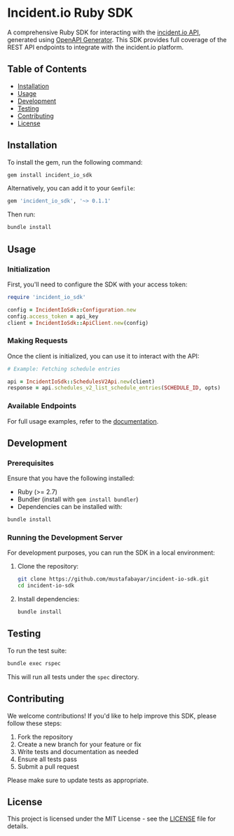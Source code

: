 
# Incident.io Ruby SDK

A comprehensive Ruby SDK for interacting with the [incident.io API](https://incident.io), generated using [OpenAPI Generator](https://openapi-generator.tech). This SDK provides full coverage of the REST API endpoints to integrate with the incident.io platform.

## Table of Contents

- [Installation](#installation)
- [Usage](#usage)
- [Development](#development)
- [Testing](#testing)
- [Contributing](#contributing)
- [License](#license)

## Installation

To install the gem, run the following command:

```bash
gem install incident_io_sdk
```

Alternatively, you can add it to your `Gemfile`:

```ruby
gem 'incident_io_sdk', '~> 0.1.1'
```

Then run:

```bash
bundle install
```

## Usage

### Initialization

First, you'll need to configure the SDK with your access token:

```ruby
require 'incident_io_sdk'

config = IncidentIoSdk::Configuration.new
config.access_token = api_key
client = IncidentIoSdk::ApiClient.new(config)
```

### Making Requests

Once the client is initialized, you can use it to interact with the API:

```ruby
# Example: Fetching schedule entries

api = IncidentIoSdk::SchedulesV2Api.new(client)
response = api.schedules_v2_list_schedule_entries(SCHEDULE_ID, opts)
```

### Available Endpoints

For full usage examples, refer to the [documentation](https://docs.incident.io).

## Development

### Prerequisites

Ensure that you have the following installed:

- Ruby (>= 2.7)
- Bundler (install with `gem install bundler`)
- Dependencies can be installed with:

```bash
bundle install
```

### Running the Development Server

For development purposes, you can run the SDK in a local environment:

1. Clone the repository:

   ```bash
   git clone https://github.com/mustafabayar/incident-io-sdk.git
   cd incident-io-sdk
   ```

2. Install dependencies:

   ```bash
   bundle install
   ```

## Testing

To run the test suite:

```bash
bundle exec rspec
```

This will run all tests under the `spec` directory.

## Contributing

We welcome contributions! If you'd like to help improve this SDK, please follow these steps:

1. Fork the repository
2. Create a new branch for your feature or fix
3. Write tests and documentation as needed
4. Ensure all tests pass
5. Submit a pull request

Please make sure to update tests as appropriate.

## License

This project is licensed under the MIT License - see the [LICENSE](LICENSE) file for details.
